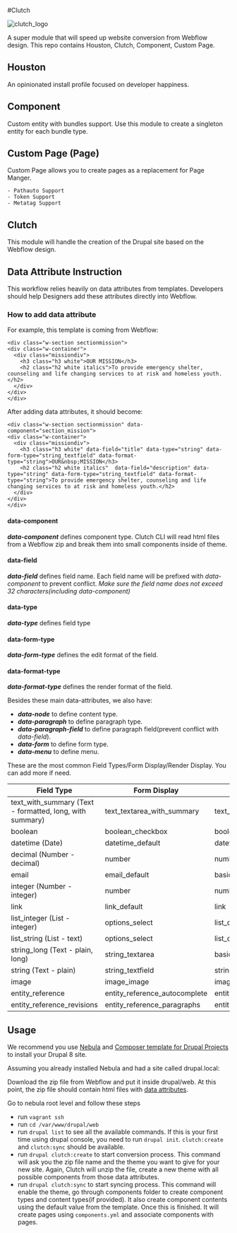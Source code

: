 #Clutch

![clutch_logo](https://github.com/poetic/clutch/blob/features/refactor-find-and-replace/assets/clutch.png)

A super module that will speed up website conversion from Webflow design. This repo contains Houston, Clutch, Component, Custom Page.

## Houston
An opinionated install profile focused on developer happiness.

## Component
Custom entity with bundles support. Use this module to create a singleton entity for each bundle type.

## Custom Page (Page)
Custom Page allows you to create pages as a replacement for Page Manger.

	- Pathauto Support
	- Token Support
	- Metatag Support

## Clutch
This module will handle the creation of the Drupal site based on the Webflow design.

## Data Attribute Instruction
This workflow relies heavily on data attributes from templates. Developers should help Designers add these attributes directly into Webflow.

### How to add data attribute

For example, this template is coming from Webflow:

	<div class="w-section sectionmission">
    <div class="w-container">
      <div class="missiondiv">
        <h3 class="h3 white">OUR MISSION</h3>
        <h2 class="h2 white italics">To provide emergency shelter, counseling and life changing services to at risk and homeless youth.</h2>
      </div>
    </div>
	</div>

After adding data attributes, it should become:

	<div class="w-section sectionmission" data-component="section_mission">
    <div class="w-container">
      <div class="missiondiv">
        <h3 class="h3 white" data-field="title" data-type="string" data-form-type="string_textfield" data-format-type="string">OUR&nbsp;MISSION</h3>
        <h2 class="h2 white italics"  data-field="description" data-type="string" data-form-type="string_textfield" data-format-type="string">To provide emergency shelter, counseling and life changing services to at risk and homeless youth.</h2>
      </div>
    </div>
	</div>

#### data-component
**_data-component_** defines component type. Clutch CLI will read html files from a Webflow zip and break them into small components inside of theme.

#### data-field
**_data-field_** defines field name. Each field name will be prefixed with *data-component* to prevent conflict. *Make sure the field name does not exceed 32 characters(including data-component)*

#### data-type
**_data-type_** defines field type

#### data-form-type
**_data-form-type_** defines the edit format of the field.

#### data-format-type
**_data-format-type_** defines the render format of the field.

Besides these main data-attributes, we also have:
 - **_data-node_** to define content type.
 - **_data-paragraph_** to define paragraph type.
 - **_data-paragraph-field_** to define paragraph field(prevent conflict with *data-field*).
 - **_data-form_** to define form type.
 - **_data-menu_** to define menu.

These are the most common Field Types/Form Display/Render Display. You can add more if need.

| Field Type                                          | Form Display                | Display                      |
| ----------------------------------------------------|-----------------------------|------------------------------|
|	text_with_summary (Text - formatted, long, with summary)	|  text_textarea_with_summary |  text_default/text_trimmed          |
|	boolean	                                            |  boolean_checkbox					  |  boolean                     |
|	datetime (Date) 	                                  |  datetime_default					  |  datetime_default            |
|	decimal (Number - decimal)						              |  number										  |  number_decimal	             |
|	email																	              |  email_default							|  basic_string		             |
|	integer (Number - integer)						              |  number										  |  number_integer	             |
|	link																                |  link_default							  |  link                        |
|	list_integer (List - integer)					              |  options_select						  |  list_default                 |
|	list_string (List - text)							              |  options_select						  |  list_default                 |
|	string_long (Text - plain, long)			              |  string_textarea					  |  basic_string                |
|	string (Text - plain)									              |  string_textfield					  |  string                      |
|	image     														              |  image_image					      |  image/responsive_image/background_image      |
|	entity_reference     														    |  entity_reference_autocomplete					      |  entity_reference_entity_id      |
|	entity_reference_revisions     														    |  entity_reference_paragraphs					      |  entity_reference_revisions_entity_view      |


## Usage
We recommend you use [Nebula](https://github.com/poetic/nebula) and [Composer template for Drupal Projects](https://github.com/poetic/drupal-project) to install your Drupal 8 site.

Assuming you already installed Nebula and had a site called drupal.local:

Download the zip file from Webflow and put it inside drupal/web. At this point, the zip file should contain html files with [data attributes](#data-attribute-instruction).

Go to nebula root level and follow these steps

- run `vagrant ssh`
- run `cd /var/www/drupal/web`
- run `drupal list` to see all the available commands. If this is your first time using drupal console, you need to run `drupal init`. `clutch:create` and `clutch:sync` should be available.
- run `drupal clutch:create` to start conversion process. This command will ask you the zip file name and the theme you want to give for your new site. Again, Clutch will unzip the file, create a new theme with all possible components from those data attributes.
- run `drupal clutch:sync` to start syncing process. This command will enable the theme, go through components folder to create component types and content types(if provided). It also create component contents using the default value from the template. Once this is finished. It will create pages using `components.yml` and associate components with pages.
